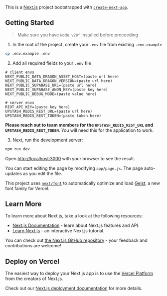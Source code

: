 This is a [Next.js](https://nextjs.org) project bootstrapped with [`create-next-app`](https://github.com/vercel/next.js/tree/canary/packages/create-next-app).

## Getting Started

> Make sure you have `Node v20^` installed before proceeding

1.  In the root of the project, create your `.env` file from existing `.env.example`

```bash
cp .env.example .env
```

2. Add all required fields to your `.env` file

```env
# client envs
NEXT_PUBLIC_DATA_DRAGON_ASSET_HOST=(paste url here)
NEXT_PUBLIC_DATA_DRAGON_VERSION=(paste url here)
NEXT_PUBLIC_SUPABASE_URL=(paste url here)
NEXT_PUBLIC_SUPABASE_ANON_KEY=(paste key here)
NEXT_PUBLIC_DEBUG_MODE=(paste value here)

# server envs
RIOT_API_KEY=(paste key here)
UPSTASH_REDIS_REST_URL=(paste url here)
UPSTASH_REDIS_REST_TOKEN=(paste token here)
```

**Please reach out to team members for the `UPSTASH_REDIS_REST_URL` and `UPSTASH_REDIS_REST_TOKEN`**. You will need this for the application to work.

3. Next, run the development server:

```bash
npm run dev
```

Open [http://localhost:3000](http://localhost:3000) with your browser to see the result.

You can start editing the page by modifying `app/page.js`. The page auto-updates as you edit the file.

This project uses [`next/font`](https://nextjs.org/docs/app/building-your-application/optimizing/fonts) to automatically optimize and load [Geist](https://vercel.com/font), a new font family for Vercel.

## Learn More

To learn more about Next.js, take a look at the following resources:

- [Next.js Documentation](https://nextjs.org/docs) - learn about Next.js features and API.
- [Learn Next.js](https://nextjs.org/learn) - an interactive Next.js tutorial.

You can check out [the Next.js GitHub repository](https://github.com/vercel/next.js) - your feedback and contributions are welcome!

## Deploy on Vercel

The easiest way to deploy your Next.js app is to use the [Vercel Platform](https://vercel.com/new?utm_medium=default-template&filter=next.js&utm_source=create-next-app&utm_campaign=create-next-app-readme) from the creators of Next.js.

Check out our [Next.js deployment documentation](https://nextjs.org/docs/app/building-your-application/deploying) for more details.
